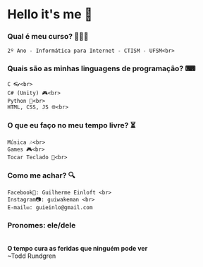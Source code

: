 # Hello it's me 👋

### Qual é meu curso? 👨🏻‍🎓<br>
    2º Ano - Informática para Internet - CTISM - UFSM<br>
### Quais são as minhas linguagens de programação? ⌨<br>
    C 👓<br>
    C# (Unity) 🎮<br>
    Python 🐍<br>
    HTML, CSS, JS 🌐<br>
### O que eu faço no meu tempo livre? ⏳<br>
    Música 🎶<br>
    Games 🎮<br>
    Tocar Teclado 🎹<br>
### Como me achar? 🔍<br>
    Facebook📘: Guilherme Einloft <br>
    Instagram📷: guiwakeman <br>
    E-mail✉: guieinlo@gmail.com
### Pronomes: ele/dele<br>
<br>
<b>O tempo cura as feridas que ninguém pode ver</b><br>
~Todd Rundgren
